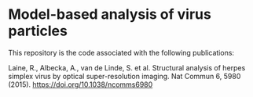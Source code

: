 # Model-based analysis of virus particles

This repository is the code associated with the following publications:

Laine, R., Albecka, A., van de Linde, S. et al. Structural analysis of herpes simplex virus by optical super-resolution imaging. Nat Commun 6, 5980 (2015). https://doi.org/10.1038/ncomms6980


